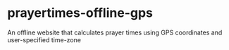 # prayertimes-offline-gps
An offline website that calculates prayer times using GPS coordinates and user-specified time-zone
